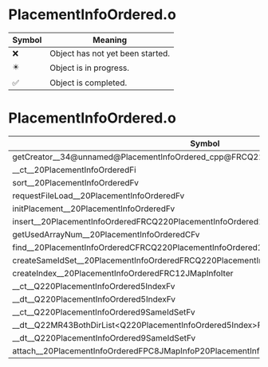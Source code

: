 # PlacementInfoOrdered.o
| Symbol | Meaning 
| ------------- | ------------- 
| :x: | Object has not yet been started. 
| :eight_pointed_black_star: | Object is in progress. 
| :white_check_mark: | Object is completed. 


# PlacementInfoOrdered.o
| Symbol | Decompiled? |
| ------------- | ------------- |
| getCreator__34@unnamed@PlacementInfoOrdered_cpp@FRCQ220PlacementInfoOrdered10Identifier | :x: |
| __ct__20PlacementInfoOrderedFi | :x: |
| sort__20PlacementInfoOrderedFv | :x: |
| requestFileLoad__20PlacementInfoOrderedFv | :x: |
| initPlacement__20PlacementInfoOrderedFv | :x: |
| insert__20PlacementInfoOrderedFRCQ220PlacementInfoOrdered10IdentifierRC12JMapInfoIter | :x: |
| getUsedArrayNum__20PlacementInfoOrderedCFv | :x: |
| find__20PlacementInfoOrderedCFRCQ220PlacementInfoOrdered10Identifier | :x: |
| createSameIdSet__20PlacementInfoOrderedFRCQ220PlacementInfoOrdered10Identifier | :x: |
| createIndex__20PlacementInfoOrderedFRC12JMapInfoIter | :x: |
| __ct__Q220PlacementInfoOrdered5IndexFv | :x: |
| __dt__Q220PlacementInfoOrdered5IndexFv | :x: |
| __ct__Q220PlacementInfoOrdered9SameIdSetFv | :x: |
| __dt__Q22MR43BothDirList&lt;Q220PlacementInfoOrdered5Index&gt;Fv | :x: |
| __dt__Q220PlacementInfoOrdered9SameIdSetFv | :x: |
| attach__20PlacementInfoOrderedFPC8JMapInfoP20PlacementInfoOrdered | :x: |
